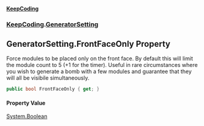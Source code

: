 #### [KeepCoding](index.md 'index')
### [KeepCoding](KeepCoding.md 'KeepCoding').[GeneratorSetting](GeneratorSetting.md 'KeepCoding.GeneratorSetting')
## GeneratorSetting.FrontFaceOnly Property
Force modules to be placed only on the front face. By default this will limit the module count to 5 (+1 for the timer). Useful in rare circumstances where you wish to generate a bomb with a few modules and guarantee that they will all be visibile simultaneously.  
```csharp
public bool FrontFaceOnly { get; }
```
#### Property Value
[System.Boolean](https://docs.microsoft.com/en-us/dotnet/api/System.Boolean 'System.Boolean')

